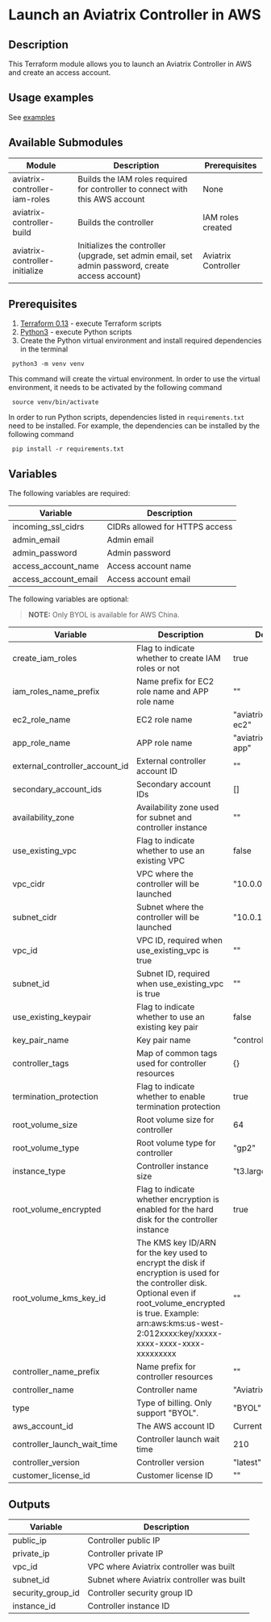 # Launch an Aviatrix Controller in AWS

## Description
This Terraform module allows you to launch an Aviatrix Controller in AWS and create an access account.

## Usage examples

See [examples](https://github.com/AviatrixSystems/terraform-aviatrix-aws-controller/blob/main/examples/README.md)

## Available Submodules

| Module                         | Description                                                                                      | Prerequisites       |
|--------------------------------|--------------------------------------------------------------------------------------------------|---------------------|
| aviatrix-controller-iam-roles  | Builds the IAM roles required for controller to connect with this AWS account                    | None                |
| aviatrix-controller-build      | Builds the controller                                                                            | IAM roles created   |
| aviatrix-controller-initialize | Initializes the controller (upgrade, set admin email, set admin password, create access account) | Aviatrix Controller |

## Prerequisites

1. [Terraform 0.13](https://www.terraform.io/downloads.html) - execute Terraform scripts
2. [Python3](https://www.python.org/downloads/) - execute Python scripts
3. Create the Python virtual environment and install required dependencies in the terminal
``` shell
 python3 -m venv venv
```
This command will create the virtual environment. In order to use the virtual environment, it needs to be activated by the following command
``` shell
 source venv/bin/activate
```
In order to run Python scripts, dependencies listed in `requirements.txt` need to be installed. For example, the dependencies can be installed by the following command
``` shell
 pip install -r requirements.txt
```

## Variables

The following variables are required:

| Variable             | Description                    |
|----------------------|--------------------------------|
| incoming_ssl_cidrs   | CIDRs allowed for HTTPS access |
| admin_email          | Admin email                    |
| admin_password       | Admin password                 |
| access_account_name  | Access account name            |
| access_account_email | Access account email           |

The following variables are optional:

> **NOTE:** Only BYOL is available for AWS China.

| Variable                       | Description                                                                                                                                                                                                                      | Default              |
|--------------------------------|----------------------------------------------------------------------------------------------------------------------------------------------------------------------------------------------------------------------------------|----------------------|
| create_iam_roles               | Flag to indicate whether to create IAM roles or not                                                                                                                                                                              | true                 |
| iam_roles_name_prefix          | Name prefix for EC2 role name and APP role name                                                                                                                                                                                  | ""                   |
| ec2_role_name                  | EC2 role name                                                                                                                                                                                                                    | "aviatrix-role-ec2"  |
| app_role_name                  | APP role name                                                                                                                                                                                                                    | "aviatrix-role-app"  |
| external_controller_account_id | External controller account ID                                                                                                                                                                                                   | ""                   |
| secondary_account_ids          | Secondary account IDs                                                                                                                                                                                                            | []                   |
| availability_zone              | Availability zone used for subnet and controller instance                                                                                                                                                                        | ""                   |
| use_existing_vpc               | Flag to indicate whether to use an existing VPC                                                                                                                                                                                  | false                |
| vpc_cidr                       | VPC where the controller will be launched                                                                                                                                                                                        | "10.0.0.0/16"        |
| subnet_cidr                    | Subnet where the controller will be launched                                                                                                                                                                                     | "10.0.1.0/24"        |
| vpc_id                         | VPC ID, required when use_existing_vpc is true                                                                                                                                                                                   | ""                   |
| subnet_id                      | Subnet ID, required when use_existing_vpc is true                                                                                                                                                                                | ""                   |
| use_existing_keypair           | Flag to indicate whether to use an existing key pair                                                                                                                                                                             | false                |
| key_pair_name                  | Key pair name                                                                                                                                                                                                                    | "controller_kp"      |
| controller_tags                | Map of common tags used for controller resources                                                                                                                                                                                 | {}                   |
| termination_protection         | Flag to indicate whether to enable termination protection                                                                                                                                                                        | true                 |
| root_volume_size               | Root volume size for controller                                                                                                                                                                                                  | 64                   |
| root_volume_type               | Root volume type for controller                                                                                                                                                                                                  | "gp2"                |
| instance_type                  | Controller instance size                                                                                                                                                                                                         | "t3.large"           |
| root_volume_encrypted          | Flag to indicate whether encryption is enabled for the hard disk for the controller instance                                                                                                                                     | true                 |
| root_volume_kms_key_id         | The KMS key ID/ARN for the key used to encrypt the disk if encryption is used for the controller disk. Optional even if root_volume_encrypted is true. Example: arn:aws:kms:us-west-2:012xxxx:key/xxxxx-xxxx-xxxx-xxxx-xxxxxxxxx | ""                   |
| controller_name_prefix         | Name prefix for controller resources                                                                                                                                                                                             | ""                   |
| controller_name                | Controller name                                                                                                                                                                                                                  | "AviatrixController" |
| type                           | Type of billing. Only support "BYOL".                                                                                                                                                                                            | "BYOL"               |
| aws_account_id                 | The AWS account ID                                                                                                                                                                                                               | Current caller ID    |
| controller_launch_wait_time    | Controller launch wait time                                                                                                                                                                                                      | 210                  |
| controller_version             | Controller version                                                                                                                                                                                                               | "latest"             |
| customer_license_id            | Customer license ID                                                                                                                                                                                                              | ""                   |

## Outputs

| Variable          | Description                                |
|-------------------|--------------------------------------------|
| public_ip         | Controller public IP                       |
| private_ip        | Controller private IP                      |
| vpc_id            | VPC where Aviatrix controller was built    |
| subnet_id         | Subnet where Aviatrix controller was built |
| security_group_id | Controller security group ID               |
| instance_id       | Controller instance ID                     |
